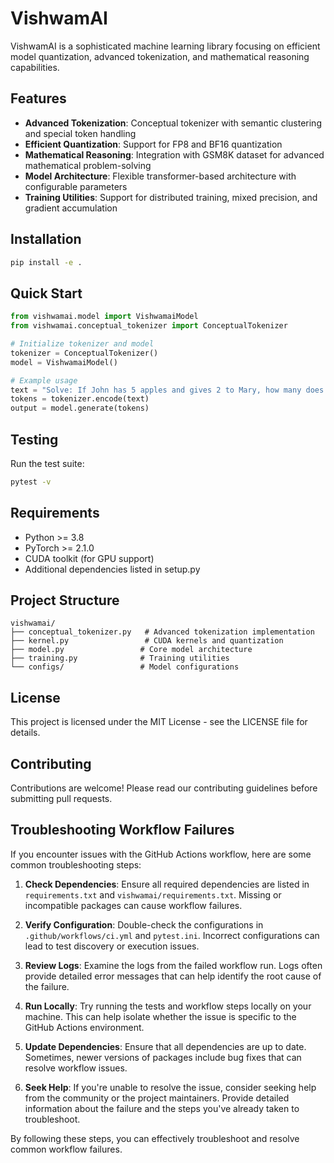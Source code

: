 # VishwamAI

VishwamAI is a sophisticated machine learning library focusing on efficient model quantization, advanced tokenization, and mathematical reasoning capabilities.

## Features

- **Advanced Tokenization**: Conceptual tokenizer with semantic clustering and special token handling
- **Efficient Quantization**: Support for FP8 and BF16 quantization
- **Mathematical Reasoning**: Integration with GSM8K dataset for advanced mathematical problem-solving
- **Model Architecture**: Flexible transformer-based architecture with configurable parameters
- **Training Utilities**: Support for distributed training, mixed precision, and gradient accumulation

## Installation

```bash
pip install -e .
```

## Quick Start

```python
from vishwamai.model import VishwamaiModel
from vishwamai.conceptual_tokenizer import ConceptualTokenizer

# Initialize tokenizer and model
tokenizer = ConceptualTokenizer()
model = VishwamaiModel()

# Example usage
text = "Solve: If John has 5 apples and gives 2 to Mary, how many does he have left?"
tokens = tokenizer.encode(text)
output = model.generate(tokens)
```

## Testing

Run the test suite:

```bash
pytest -v
```

## Requirements

- Python >= 3.8
- PyTorch >= 2.1.0
- CUDA toolkit (for GPU support)
- Additional dependencies listed in setup.py

## Project Structure

```
vishwamai/
├── conceptual_tokenizer.py   # Advanced tokenization implementation
├── kernel.py                 # CUDA kernels and quantization
├── model.py                 # Core model architecture
├── training.py              # Training utilities
└── configs/                 # Model configurations
```

## License

This project is licensed under the MIT License - see the LICENSE file for details.

## Contributing

Contributions are welcome! Please read our contributing guidelines before submitting pull requests.

## Troubleshooting Workflow Failures

If you encounter issues with the GitHub Actions workflow, here are some common troubleshooting steps:

1. **Check Dependencies**: Ensure all required dependencies are listed in `requirements.txt` and `vishwamai/requirements.txt`. Missing or incompatible packages can cause workflow failures.

2. **Verify Configuration**: Double-check the configurations in `.github/workflows/ci.yml` and `pytest.ini`. Incorrect configurations can lead to test discovery or execution issues.

3. **Review Logs**: Examine the logs from the failed workflow run. Logs often provide detailed error messages that can help identify the root cause of the failure.

4. **Run Locally**: Try running the tests and workflow steps locally on your machine. This can help isolate whether the issue is specific to the GitHub Actions environment.

5. **Update Dependencies**: Ensure that all dependencies are up to date. Sometimes, newer versions of packages include bug fixes that can resolve workflow issues.

6. **Seek Help**: If you're unable to resolve the issue, consider seeking help from the community or the project maintainers. Provide detailed information about the failure and the steps you've already taken to troubleshoot.

By following these steps, you can effectively troubleshoot and resolve common workflow failures.
